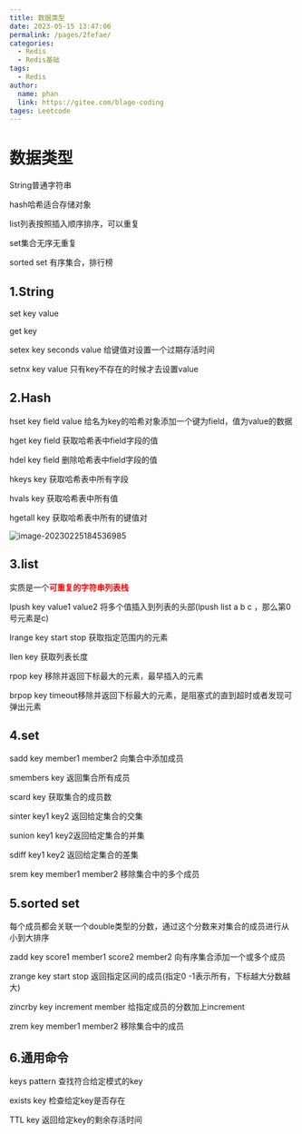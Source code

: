 ```yaml
---
title: 数据类型
date: 2023-05-15 13:47:06
permalink: /pages/2fefae/
categories: 
  - Redis
  - Redis基础
tags: 
  - Redis
author: 
  name: phan
  link: https://gitee.com/blage-coding
tages: Leetcode
---
```

# 数据类型

String普通字符串

hash哈希适合存储对象

list列表按照插入顺序排序，可以重复

set集合无序无重复

sorted set 有序集合，排行榜

## 1.String

set key value

get key

setex key seconds value 给键值对设置一个过期存活时间

setnx key value 只有key不存在的时候才去设置value

## 2.Hash

hset key field value  给名为key的哈希对象添加一个键为field，值为value的数据

hget key field 获取哈希表中field字段的值

hdel key field 删除哈希表中field字段的值

hkeys key  获取哈希表中所有字段

hvals key  获取哈希表中所有值

hgetall key  获取哈希表中所有的键值对

![image-20230225184536985](https://cdn.staticaly.com/gh/blage-coding/picx-images-hosting@master/20230515/image-20230225184536985.9s0wwy7xgow.webp)

## 3.list

实质是一个<font color="red">**可重复的字符串列表栈**</font>

lpush key value1 value2 将多个值插入到列表的头部(lpush list a b c ，那么第0号元素是c)

lrange key start stop  获取指定范围内的元素

llen key 获取列表长度

rpop key 移除并返回下标最大的元素，最早插入的元素

brpop key timeout移除并返回下标最大的元素，是阻塞式的直到超时或者发现可弹出元素

## 4.set

sadd key member1 member2 向集合中添加成员

smembers key 返回集合所有成员

scard key 获取集合的成员数

sinter key1 key2 返回给定集合的交集

sunion key1 key2返回给定集合的并集

sdiff key1 key2 返回给定集合的差集

srem key member1 member2 移除集合中的多个成员

## 5.sorted set

每个成员都会关联一个double类型的分数，通过这个分数来对集合的成员进行从小到大排序

zadd key score1 member1 score2 member2 向有序集合添加一个或多个成员

zrange key start stop 返回指定区间的成员(指定0 -1表示所有，下标越大分数越大)

zincrby key increment member 给指定成员的分数加上increment

zrem key member1 member2 移除集合中的成员

## 6.通用命令

keys pattern 查找符合给定模式的key

exists key 检查给定key是否存在

TTL key 返回给定key的剩余存活时间  
